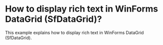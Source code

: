 # How to display rich text in WinForms DataGrid (SfDataGrid)?
This example explains how to display rich text in WinForms DataGrid (SfDataGrid).
